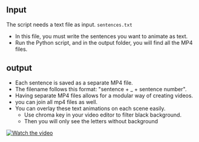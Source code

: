 ## Input
The script needs a text file as input. `sentences.txt`
- In this file, you must write the sentences you want to animate as text.
- Run the Python script, and in the output folder, you will find all the MP4 files.

## output
- Each sentence is saved as a separate MP4 file.
- The filename follows this format: "sentence + _ + sentence number".
- Having separate MP4 files allows for a modular way of creating videos.
- you can join all mp4 files as well.
- You can overlay these text animations on each scene easily. 
  - Use chroma key in your video editor to filter black background.
  - Then you will only see the letters without background
 
[![Watch the video](https://img.youtube.com/vi/AsJigAzclDk/maxresdefault.jpg)](https://youtu.be/AsJigAzclDk)
